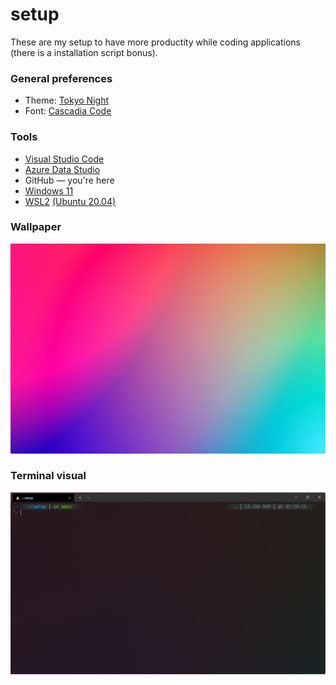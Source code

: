 # setup
These are my setup to have more productity while coding applications (there is a installation script bonus).

### General preferences
- Theme: [Tokyo Night](https://marketplace.visualstudio.com/items?itemName=enkia.tokyo-night)
- Font: [Cascadia Code](https://github.com/microsoft/cascadia-code)

### Tools
- [Visual Studio Code](https://code.visualstudio.com/)
- [Azure Data Studio](https://docs.microsoft.com/en-us/sql/azure-data-studio/download-azure-data-studio?view=sql-server-ver15)
- GitHub — you're here
- [Windows 11](https://www.microsoft.com/en-us/windows/windows-11?r=1)
- [WSL2](https://docs.microsoft.com/en-us/windows/wsl/install) [(Ubuntu 20.04)](https://www.microsoft.com/store/productId/9NBLGGH4MSV6)

### Wallpaper
<a href="https://github.com/gdcmarinho/setup/raw/master/.github/images/gradient.jpg">
    <img src="./.github/images/gradient.jpg" alt="Gradient wallpaper">
</a>

### Terminal visual
<img src="./.github/images/terminal.png">
